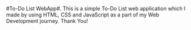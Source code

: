 #To-Do List WebApp#.
This is a simple To-Do List web application which I made by using HTML, CSS and JavaScript as a part of my Web Development journey.
Thank You!
